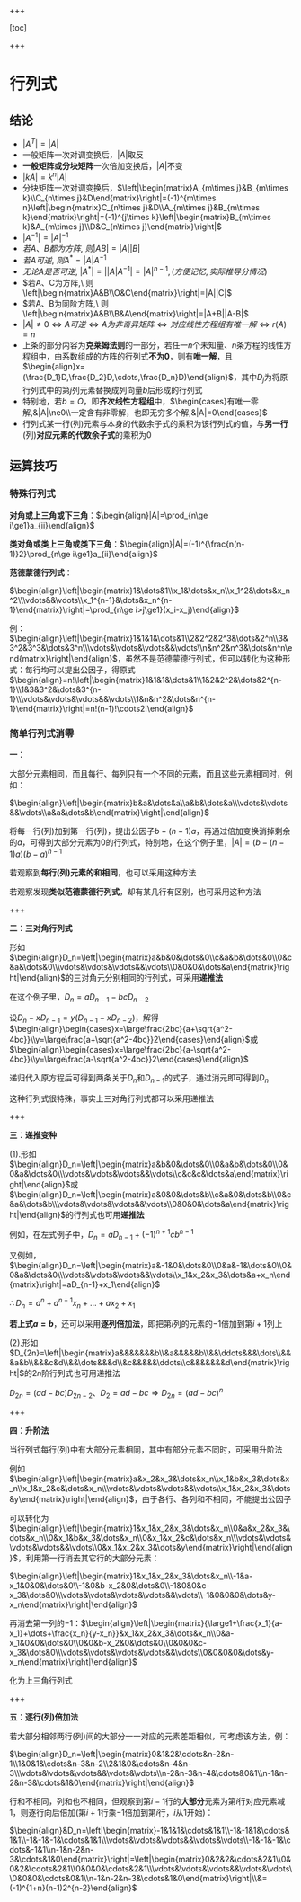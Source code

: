 +++

[toc]

+++

# 行列式

## 结论

- $|A^T|=|A|$
- 一般矩阵一次对调变换后，$|A|$取反
- **一般矩阵或分块矩阵**一次倍加变换后，$|A|$不变
- $|kA|=k^n|A|$
- 分块矩阵一次对调变换后，$\left|\begin{matrix}A_{m\times j}&B_{m\times k}\\C_{n\times j}&D\end{matrix}\right|=(-1)^{m\times n}\left|\begin{matrix}C_{n\times j}&D\\A_{m\times j}&B_{m\times k}\end{matrix}\right|=(-1)^{j\times k}\left|\begin{matrix}B_{m\times k}&A_{m\times j}\\D&C_{n\times j}\end{matrix}\right|$
- $|A^{-1}|=|A|^{-1}$
- $若A、B都为方阵,\ 则|AB|=|A||B|$
- $若A可逆,\ 则A^*=|A|A^{-1}$
- $无论A是否可逆,\ |A^*|=\bigg||A|A^{-1}\bigg|=|A|^{n-1},(方便记忆,实际推导分情况)$
- $若A、C为方阵,\ 则\left|\begin{matrix}A&B\\O&C\end{matrix}\right|=|A||C|$
- $若A、B为同阶方阵,\ 则\left|\begin{matrix}A&B\\B&A\end{matrix}\right|=|A+B||A-B|$
- $|A|\ne0\Leftrightarrow A可逆\Leftrightarrow A为非奇异矩阵\Leftrightarrow 对应线性方程组有唯一解\Leftrightarrow r(A)=n$
- 上条的部分内容为**克莱姆法则**的一部分，若任一$n$个未知量、$n$条方程的线性方程组中，由系数组成的方阵的行列式**不为$0$**，则有**唯一解**，且$\begin{align}x=(\frac{D_1}D,\frac{D_2}D,\cdots,\frac{D_n}D)\end{align}$，其中$D_j$为将原行列式中的第$j$列元素替换成列向量$b$后形成的行列式
- 特别地，若$b=O$，即**齐次线性方程组**中，$\begin{cases}有唯一零解,&|A|\ne0\\一定含有非零解，也即无穷多个解,&|A|=0\end{cases}$
- 行列式某一行(列)元素与本身的代数余子式的乘积为该行列式的值，与**另一行**(列)**对应元素的代数余子式**的乘积为$0$

## 运算技巧

### 特殊行列式

**对角或上三角或下三角**：$\begin{align}|A|=\prod_{n\ge i\ge1}a_{ii}\end{align}$

**类对角或类上三角或类下三角**：$\begin{align}|A|=(-1)^{\frac{n(n-1)}2}\prod_{n\ge i\ge1}a_{ii}\end{align}$

**范德蒙德行列式**：

$\begin{align}\left|\begin{matrix}1&\dots&1\\x_1&\dots&x_n\\x_1^2&\dots&x_n^2\\\vdots&&\vdots\\x_1^{n-1}&\dots&x_n^{n-1}\end{matrix}\right|=\prod_{n\ge i>j\ge1}(x_i-x_j)\end{align}$

例：$\begin{align}\left|\begin{matrix}1&1&1&\dots&1\\2&2^2&2^3&\dots&2^n\\3&3^2&3^3&\dots&3^n\\\vdots&\vdots&\vdots&&\vdots\\n&n^2&n^3&\dots&n^n\end{matrix}\right|\end{align}$，虽然不是范德蒙德行列式，但可以转化为这种形式：每行均可以提出公因子，得原式$\begin{align}=n!\left|\begin{matrix}1&1&1&\dots&1\\1&2&2^2&\dots&2^{n-1}\\1&3&3^2&\dots&3^{n-1}\\\vdots&\vdots&\vdots&&\vdots\\1&n&n^2&\dots&n^{n-1}\end{matrix}\right|=n!(n-1)!\cdots2!\end{align}$

### 简单行列式消零

**一**：

大部分元素相同，而且每行、每列只有一个不同的元素，而且这些元素相同时，例如：

$\begin{align}\left|\begin{matrix}b&a&\dots&a\\a&b&\dots&a\\\vdots&\vdots&&\vdots\\a&a&\dots&b\end{matrix}\right|\end{align}$

将每一行(列)加到第一行(列)，提出公因子$b-(n-1)a$，再通过倍加变换消掉剩余的$a$，可得到大部分元素为$0$的行列式，特别地，在这个例子里，$|A|=\Big(b-(n-1)a\Big)(b-a)^{n-1}$

若观察到**每行(列)元素的和相同**，也可以采用这种方法

若观察发现**类似范德蒙德行列式**，却有某几行有区别，也可采用这种方法

+++

**二**：**三对角行列式**

形如$\begin{align}D_n=\left|\begin{matrix}a&b&0&\dots&0\\c&a&b&\dots&0\\0&c&a&\dots&0\\\vdots&\vdots&\vdots&&\vdots\\0&0&0&\dots&a\end{matrix}\right|\end{align}$的三对角元分别相同的行列式，可采用**递推法**

在这个例子里，$D_n=aD_{n-1}-bcD_{n-2}$

设$D_n-xD_{n-1}=y(D_{n-1}-xD_{n-2})$，解得$\begin{align}\begin{cases}x=\large\frac{2bc}{a+\sqrt{a^2-4bc}}\\y=\large\frac{a+\sqrt{a^2-4bc}}2\end{cases}\end{align}$或$\begin{align}\begin{cases}x=\large\frac{2bc}{a-\sqrt{a^2-4bc}}\\y=\large\frac{a-\sqrt{a^2-4bc}}2\end{cases}\end{align}$

递归代入原方程后可得到两条关于$D_n$和$D_{n-1}$的式子，通过消元即可得到$D_n$

这种行列式很特殊，事实上三对角行列式都可以采用递推法

+++

**三**：**递推变种**

$(1).$形如$\begin{align}D_n=\left|\begin{matrix}a&b&0&\dots&0\\0&a&b&\dots&0\\0&0&a&\dots&0\\\vdots&\vdots&\vdots&&\vdots\\c&c&c&\dots&a\end{matrix}\right|\end{align}$或$\begin{align}D_n=\left|\begin{matrix}a&0&0&\dots&b\\c&a&0&\dots&b\\0&c&a&\dots&b\\\vdots&\vdots&\vdots&&\vdots\\0&0&0&\dots&a\end{matrix}\right|\end{align}$的行列式也可用**递推法**

例如，在左式例子中，$D_n=aD_{n-1}+(-1)^{n+1}cb^{n-1}$

又例如，$\begin{align}D_n=\left|\begin{matrix}a&-1&0&\dots&0\\0&a&-1&\dots&0\\0&0&a&\dots&0\\\vdots&\vdots&\vdots&&\vdots\\x_1&x_2&x_3&\dots&a+x_n\end{matrix}\right|=aD_{n-1}+x_1\end{align}$

$\therefore D_n=a^n+a^{n-1}x_n+\dots+ax_2+x_1$

**若上式$a=b$**，还可以采用**逐列倍加法**，即把第$i$列的元素的$-1$倍加到第$i+1$列上

$(2).$形如$D_{2n}=\left|\begin{matrix}a&&&&&&&b\\&a&&&&&b\\&&\ddots&&&\dots\\&&&a&b\\&&&c&d\\&&\dots&&&d\\&c&&&&&\ddots\\c&&&&&&&d\end{matrix}\right|$的$2n$阶行列式也可用递推法



$D_{2n}=(ad-bc)D_{2n-2}、D_2=ad-bc\Rightarrow D_{2n}=(ad-bc)^n$

+++

**四**：**升阶法**

当行列式每行(列)中有大部分元素相同，其中有部分元素不同时，可采用升阶法

例如$\begin{align}\left|\begin{matrix}a&x_2&x_3&\dots&x_n\\x_1&b&x_3&\dots&x_n\\x_1&x_2&c&\dots&x_n\\\vdots&\vdots&\vdots&&\vdots\\x_1&x_2&x_3&\dots&y\end{matrix}\right|\end{align}$，由于各行、各列和不相同，不能提出公因子

可以转化为$\begin{align}\left|\begin{matrix}1&x_1&x_2&x_3&\dots&x_n\\0&a&x_2&x_3&\dots&x_n\\0&x_1&b&x_3&\dots&x_n\\0&x_1&x_2&c&\dots&x_n\\\vdots&\vdots&\vdots&\vdots&&\vdots\\0&x_1&x_2&x_3&\dots&y\end{matrix}\right|\end{align}$，利用第一行消去其它行的大部分元素：

$\begin{align}\left|\begin{matrix}1&x_1&x_2&x_3&\dots&x_n\\-1&a-x_1&0&0&\dots&0\\-1&0&b-x_2&0&\dots&0\\-1&0&0&c-x_3&\dots&0\\\vdots&\vdots&\vdots&\vdots&&\vdots\\-1&0&0&0&\dots&y-x_n\end{matrix}\right|\end{align}$

再消去第一列的$-1$：$\begin{align}\left|\begin{matrix}{\large1+\frac{x_1}{a-x_1}+\dots+\frac{x_n}{y-x_n}}&x_1&x_2&x_3&\dots&x_n\\0&a-x_1&0&0&\dots&0\\0&0&b-x_2&0&\dots&0\\0&0&0&c-x_3&\dots&0\\\vdots&\vdots&\vdots&\vdots&&\vdots\\0&0&0&0&\dots&y-x_n\end{matrix}\right|\end{align}$

化为上三角行列式

+++

**五**：**逐行(列)倍加法**

若大部分相邻两行(列)间的大部分一一对应的元素差距相似，可考虑该方法，例：

$\begin{align}D_n=\left|\begin{matrix}0&1&2&\cdots&n-2&n-1\\1&0&1&\cdots&n-3&n-2\\2&1&0&\cdots&n-4&n-3\\\vdots&\vdots&\vdots&&\vdots&\vdots\\n-2&n-3&n-4&\cdots&0&1\\n-1&n-2&n-3&\cdots&1&0\end{matrix}\right|\end{align}$

行和不相同，列和也不相同，但观察到第$i-1$行的**大部分**元素为第$i$行对应元素减$1$，则逐行向后倍加(第$i+1$行乘$-1$倍加到第$i$行，$i$从$1$开始)：

$\begin{align}&D_n=\left|\begin{matrix}-1&1&1&\cdots&1&1\\-1&-1&1&\cdots&1&1\\-1&-1&-1&\cdots&1&1\\\vdots&\vdots&\vdots&&\vdots&\vdots\\-1&-1&-1&\cdots&-1&1\\n-1&n-2&n-3&\cdots&1&0\end{matrix}\right|=\left|\begin{matrix}0&2&2&\cdots&2&1\\0&0&2&\cdots&2&1\\0&0&0&\cdots&2&1\\\vdots&\vdots&\vdots&&\vdots&\vdots\\0&0&0&\cdots&0&1\\n-1&n-2&n-3&\cdots&1&0\end{matrix}\right|\\&=(-1)^{1+n}(n-1)2^{n-2}\end{align}$

